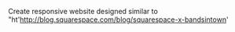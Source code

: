 Create responsive website designed similar to "ht'http://blog.squarespace.com/blog/squarespace-x-bandsintown'
